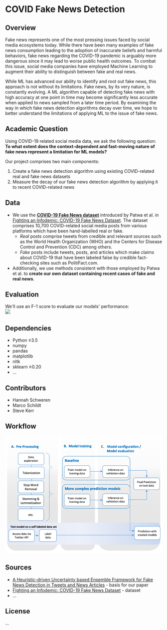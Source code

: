 # COVID Fake News Detection

## Overview
Fake news represents one of the most pressing issues faced by social media ecosystems today. While there have been many examples of fake news consumption leading to the adoption of inaccurate beliefs and harmful behaviors, fake news regarding the COVID-19 pandemic is arguably more dangerous since it may lead to worse public health outcomes. To combat this issue, social media companies have employed Machine Learning to augment their ability to distinguish between fake and real news.  

While ML has advanced our ability to identify and root out fake news, this approach is not without its limitations. Fake news, by its very nature, is constantly evolving. A ML algorithm capable of detecting fake news with high accuracy at one point in time may become significantly less accurate when applied to news sampled from a later time period. By examining the way in which fake news detection algorithms decay over time, we hope to better understand the limitations of applying ML to the issue of fake news.  

## Academic Question
Using COVID-19 related social media data, we ask the following question: **To what extent does the context-dependent and fast-moving nature of fake news represent a limitation for ML models?**  

Our project comprises two main components:
1. Create a fake news detection algorithm using existing COVID-related real and fake news datasets
1. Measure the decay of our fake news detection algorithm by applying it to recent COVID-related news

## Data 
* We use the [**COVID-19 Fake News  dataset**](https://paperswithcode.com/dataset/covid-19-fake-news-dataset) introduced by Patwa et al. in [Fighting an Infodemic: COVID-19 Fake News Dataset](https://paperswithcode.com/paper/fighting-an-infodemic-covid-19-fake-news). The dataset comprises 10,700 COVID-related social media posts from various platforms which have been hand-labelled real or fake. 
  * *Real* posts comprise tweets from credible and relevant sources such as the World Health Organization (WHO) and the Centers for Disease Control and Prevention (CDC) among others.
  * *Fake* posts include tweets, posts, and articles which make claims about COVID-19 that have been labeled false by credible fact-checking sites such as PolitiFact.com.
* Additionally, we use methods consistent with those employed by Patwa et al. to **create our own dataset containing recent cases of fake and real news**.

## Evaluation
We'll use an F-1 score to evaluate our models' performance:  
<img src="https://render.githubusercontent.com/render/math?math=\text{F-1}=\frac{2*Precision*Recall}{Precision+Recall}=\frac{2*TP}{2*TP+FP+FN}">

## Dependencies
* Python ≥3.5
* numpy
* pandas
* matplotlib
* nltk
* sklearn ≥0.20
* ...

## Contributors 
* Hannah Schweren
* Marco Schildt
* Steve Kerr

## Workflow
<img src="https://github.com/smkerr/COVID-fake-news-detection/blob/main/img/workflow.png">

## Sources
* [A Heuristic-driven Uncertainty based Ensemble Framework for Fake News Detection in Tweets and News Articles](https://arxiv.org/abs/2104.01791) - basis for our paper
* [Fighting an Infodemic: COVID-19 Fake News Dataset](https://paperswithcode.com/paper/fighting-an-infodemic-covid-19-fake-news) - dataset
* ...

## License
...
